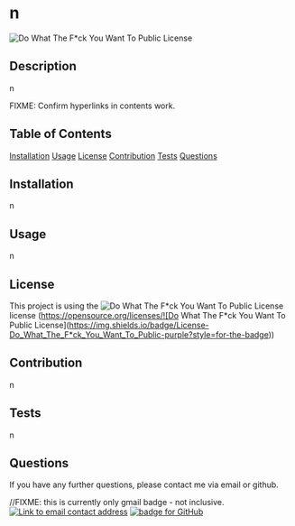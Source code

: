 
  # n
  ![Do What The F*ck You Want To Public License](https://img.shields.io/badge/License-Do_What_The_F*ck_You_Want_To_Public-purple?style=for-the-badge)

  ## Description
  n

  FIXME: Confirm hyperlinks in contents work.
  ## Table of Contents
  [Installation](#Installation)
  [Usage](#Usage)
  [License](#License)
  [Contribution](#Contribution)
  [Tests](#Tests)
  [Questions](#Questions)

  ## Installation
  n
  
  ## Usage
  n
  
  ## License
  This project is using the ![Do What The F*ck You Want To Public License](https://img.shields.io/badge/License-Do_What_The_F*ck_You_Want_To_Public-purple?style=for-the-badge) license
  (https://opensource.org/licenses/![Do What The F*ck You Want To Public License](https://img.shields.io/badge/License-Do_What_The_F*ck_You_Want_To_Public-purple?style=for-the-badge))
  
  ## Contribution 
  n
  
  ## Tests
  n
  
  ## Questions
  If you have any further questions, please contact me via email or github.

  //FIXME: this is currently only gmail badge - not inclusive. 
  <a href="mailto:n"><img alt="Link to email contact address" src="https://img.shields.io/badge/email-D14836?style=for-the-badge"/></a>  <a href="https://github.com/n"><img alt="badge for GitHub" src="https://img.shields.io/badge/github-%23121011.svg?style=for-the-badge&logo=github&logoColor=white" target="_blank" /></a>
  

  